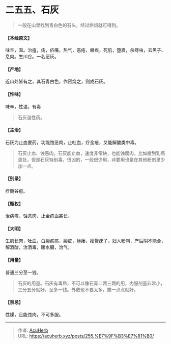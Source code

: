 # 二五五、石灰


> 一般在山里找到青白色的石头，经过烘焙就可得到。

#### 【本经原文】
味辛，温。治疽，疡，疥瘙，热气，恶疮，癞疾，死肌，堕眉，杀痔虫，去黑子、息肉。生川谷。一名恶灰。
#### 【产地】
近山处皆有之，其石青白色，作窑烧之，则成石灰。
#### 【性味】
味辛，性温，有毒

> 石灰温性药。

#### 【主治】
石灰为止血要药，功能蚀恶肉，止吐血，疗金疮，又能解酸类中毒。

> 石灰止血、蚀恶肉。石灰能止血，速度非常快，也能蚀腐肉，比如撒到乳癌患处，但是石灰特别毒，很凶的，一般很少用，非要用也是在其他粉剂里少加一点。

#### 【别录】
疗髓谷疽。
#### 【甄权】
治病疥，蚀恶肉，止金疮血甚长。
#### 【大明】
生肌长肉，吐血，白癜疬疡，瘢疵，痔瘘，瘿赘疣子，妇人粉刺，产后阴不能合，解酒酸，治酒毒，暖水臓，治气。
#### 【用量】
普通三分至一钱。

> 石灰的用量。石灰有毒昂，不可以像石膏二两三两的用，内服剂量非常小，三分五分就好，至多一钱。外敷也不要太多，撒一点点就好。

#### 【禁忌】
性燥，且能蚀肉，不可多服。

---

> 作者: [AcuHerb](https://acuherb.xyz)  
> URL: https://acuherb.xyz/posts/255.%E7%9F%B3%E7%81%B0/  

